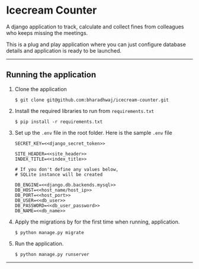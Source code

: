 # Icecream Counter

A django application to track, calculate and collect fines from
colleagues who keeps missing the meetings. 

This is a plug and play application where you can just configure
database details and application is ready to be launched.

---

## Running the application

1. Clone the application  
    ```shell script
    $ git clone git@github.com:bharadhwaj/icecream-counter.git
    ```

2. Install the required libraries to run from `requirements.txt`
    ```shell script
    $ pip install -r requirements.txt
    ```

3. Set up the `.env` file in the root folder. Here is the sample
`.env` file
    ```.env
    SECRET_KEY=<<django_secret_token>>
    
    SITE_HEADER=<<site_header>>
    INDEX_TITLE=<<index_title>>
    
    # If you don't define any values below, 
    # SQLite instance will be created
   
    DB_ENGINE=<<django.db.backends.mysql>>
    DB_HOST=<<host_name/host_ip>>
    DB_PORT=<<host_port>>
    DB_USER=<<db_user>>
    DB_PASSWORD=<<db_user_password>>
    DB_NAME=<<db_name>>
    ```
    
4. Apply the migrations by for the first time when running,
application.
    ```shell script
    $ python manage.py migrate
    ```
   
5. Run the application.
    ```shell script
    $ python manage.py runserver
    ```
   
---
